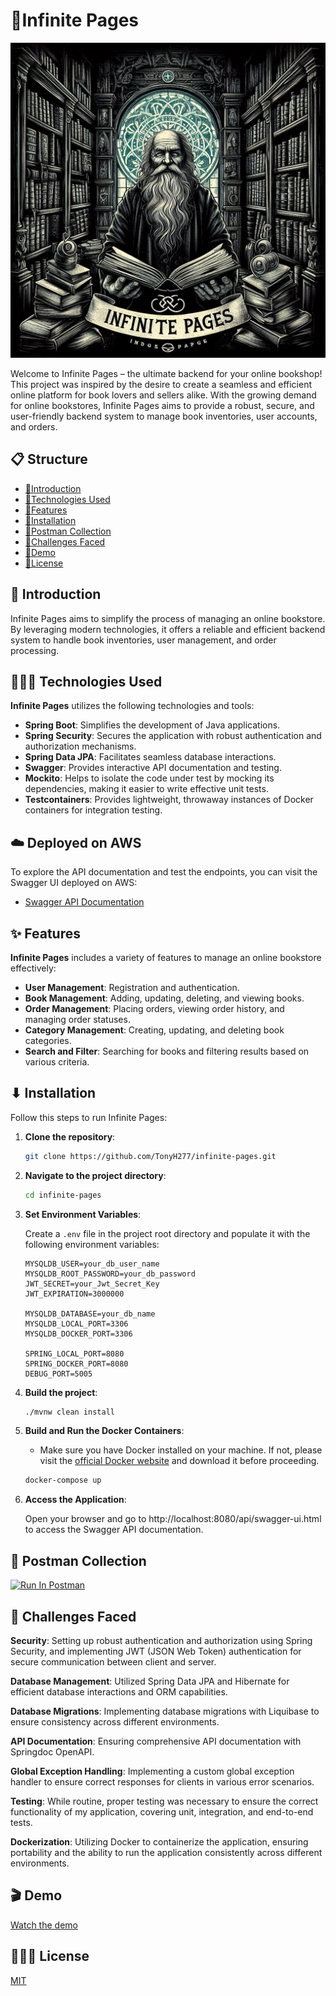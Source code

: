 # 📃Infinite Pages

![Infinite Pages Logo](images/infinite_pages_logo.jpg)

Welcome to Infinite Pages – the ultimate backend for your online bookshop! This project was inspired by the desire to create a seamless and efficient online platform for book lovers and sellers alike. With the growing demand for online bookstores, Infinite Pages aims to provide a robust, secure, and user-friendly backend system to manage book inventories, user accounts, and orders.

## 📋 Structure
- [📓Introduction](#-introduction)
- [📓Technologies Used](#-technologies-used)
- [📓Features](#-features)
- [📓Installation](#-installation)
- [📓Postman Collection](#-postman-collection)
- [📓Challenges Faced](#-challenges-faced)
- [📓Demo](#-demo)
- [📓License](#-license)


## 🚀 Introduction

Infinite Pages aims to simplify the process of managing an online bookstore. By leveraging modern technologies, it offers a reliable and efficient backend system to handle book inventories, user management, and order processing.

## 👨🏻‍💻 Technologies Used

**Infinite Pages** utilizes the following technologies and tools:

- **Spring Boot**: Simplifies the development of Java applications.
- **Spring Security**: Secures the application with robust authentication and authorization mechanisms.
- **Spring Data JPA**: Facilitates seamless database interactions.
- **Swagger**: Provides interactive API documentation and testing.
- **Mockito**: Helps to isolate the code under test by mocking its dependencies, making it easier to write effective unit tests.
- **Testcontainers**: Provides lightweight, throwaway instances of Docker containers for integration testing.

## ☁️ Deployed on AWS

To explore the API documentation and test the endpoints, you can visit the Swagger UI deployed on AWS:

- [Swagger API Documentation](http://ec2-54-210-159-44.compute-1.amazonaws.com/swagger-ui/index.html#/)

## ✨ Features

**Infinite Pages** includes a variety of features to manage an online bookstore effectively:

- **User Management**: Registration and authentication.
- **Book Management**: Adding, updating, deleting, and viewing books.
- **Order Management**: Placing orders, viewing order history, and managing order statuses.
- **Category Management**: Creating, updating, and deleting book categories.
- **Search and Filter**: Searching for books and filtering results based on various criteria.

## ⬇ Installation

Follow this steps to run Infinite Pages:
1. **Clone the repository**:
   ```bash
   git clone https://github.com/TonyH277/infinite-pages.git
   ```

2. **Navigate to the project directory**:
   ```bash
   cd infinite-pages
   ```
3. **Set Environment Variables**:

   Create a `.env` file in the project root directory and populate it with the following environment variables:
   ```env
   MYSQLDB_USER=your_db_user_name
   MYSQLDB_ROOT_PASSWORD=your_db_password
   JWT_SECRET=your_Jwt_Secret_Key
   JWT_EXPIRATION=3000000
   
   MYSQLDB_DATABASE=your_db_name
   MYSQLDB_LOCAL_PORT=3306
   MYSQLDB_DOCKER_PORT=3306
   
   SPRING_LOCAL_PORT=8080
   SPRING_DOCKER_PORT=8080
   DEBUG_PORT=5005
   ```

4. **Build the project**:
   ```bash
   ./mvnw clean install
   ```

5. **Build and Run the Docker Containers**:

    - Make sure you have Docker installed on your machine. If not, please visit the [official Docker website](https://www.docker.com/products/docker-desktop/) and download it before proceeding.

   ```bash
   docker-compose up
   ```


6. **Access the Application**:

   Open your browser and go to http://localhost:8080/api/swagger-ui.html to access the Swagger API documentation.

## 📨 Postman Collection
[![Run In Postman](https://run.pstmn.io/button.svg)](https://god.gw.postman.com/run-collection/27654110-e9da90b5-a162-403e-aa61-86128ee91941?action=collection%2Ffork&source=rip_markdown&collection-url=entityId%3D27654110-e9da90b5-a162-403e-aa61-86128ee91941%26entityType%3Dcollection%26workspaceId%3D0c7c53b2-2c1b-4b07-8cf8-3513ebbf748b)

## 🧠 Challenges Faced
**Security**: Setting up robust authentication and authorization using Spring Security, and implementing JWT (JSON Web Token) authentication for secure communication between client and server.

**Database Management**: Utilized Spring Data JPA and Hibernate for efficient database interactions and ORM capabilities.

**Database Migrations**: Implementing database migrations with Liquibase to ensure consistency across different environments.

**API Documentation**: Ensuring comprehensive API documentation with Springdoc OpenAPI.

**Global Exception Handling**: Implementing a custom global exception handler to ensure correct responses for clients in various error scenarios.

**Testing**: While routine, proper testing was necessary to ensure the correct functionality of my application, covering unit, integration, and end-to-end tests.

**Dockerization**: Utilizing Docker to containerize the application, ensuring portability and the ability to run the application consistently across different environments.

## 🎬 Demo

[Watch the demo](https://www.loom.com/share/a3f5e8ef8bc3424aafa6afb0a083ebd3?sid=a6095b47-eab9-448f-a4d8-e0095cfbc324)

## 👨🏾‍⚖️ License

[MIT](https://choosealicense.com/licenses/mit/)